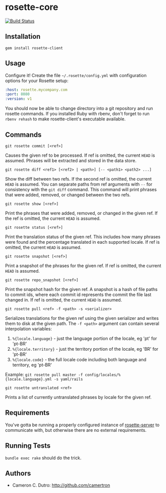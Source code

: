 rosette-core
========

[![Build Status](https://travis-ci.org/rosette-proj/rosette-client.svg?branch=master)](https://travis-ci.org/rosette-proj/rosette-client.svg?branch=master)

## Installation

`gem install rosette-client`

## Usage

Configure it! Create the file `~/.rosette/config.yml` with configuration options for your Rosette setup:

```yaml
:host: rosette.mycompany.com
:port: 8080
:version: v1
```

You should now be able to change directory into a git repository and run rosette commands. If you installed Ruby with rbenv, don't forget to run `rbenv rehash` to make rosette-client's executable available.

## Commands

`git rosette commit [<ref>]`

Causes the given ref to be processed. If ref is omitted, the current `HEAD` is assumed. Phrases will be extracted and stored in the data store.

`git rosette diff <ref1> [<ref2> | <path>] [-- <path1> <path2> ...]`

Show the diff between two refs. If the second ref is omitted, the current `HEAD` is assumed. You can separate paths from ref arguments with `--` for consistency with the `git diff` command. This command will print phrases that were added, removed, or changed between the two refs.

`git rosette show [<ref>]`

Print the phrases that were added, removed, or changed in the given ref. If the ref is omitted, the current `HEAD` is assumed.

`git rosette status [<ref>]`

Print the translation status of the given ref. This includes how many phrases were found and the percentage translated in each supported locale. If ref is omitted, the current `HEAD` is assumed.

`git rosette snapshot [<ref>]`

Print a snapshot of the phrases for the given ref. If ref is omitted, the current `HEAD` is assumed.

`git rosette repo_snapshot [<ref>]`

Print the snapshot hash for the given ref. A snapshot is a hash of file paths to commit ids, where each commit id represents the commit the file last changed in. If ref is omitted, the current `HEAD` is assumed.

`git rosette pull <ref> -f <path> -s <serializer>`

Serializes translations for the given ref using the given serializer and writes them to disk at the given path. The `-f <path>` argument can contain several interpolation variables:

1. `%{locale.language}` - just the language portion of the locale, eg 'pt' for 'pt-BR'
2. `%{locale.territory}` - just the territory portion of the locale, eg 'BR' for 'pt-BR'
3. `%{locale.code}` - the full locale code including both language and territory, eg 'pt-BR'

Example: `git rosette pull master -f config/locales/%{locale.language}.yml -s yaml/rails`

`git rosette untranslated <ref>`

Prints a list of currently untranslated phrases by locale for the given ref.

## Requirements

You've gotta be running a properly configured instance of [rosette-server](https://github.com/rosette-proj/rosette-server) to communicate with, but otherwise there are no external requirements.

## Running Tests

`bundle exec rake` should do the trick.

## Authors

* Cameron C. Dutro: http://github.com/camertron
